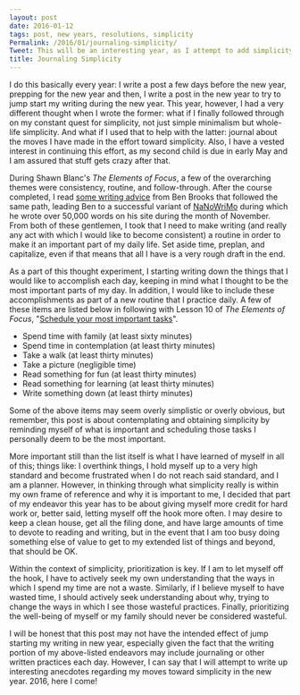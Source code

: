 ```yaml
---
layout: post
date: 2016-01-12
tags: post, new years, resolutions, simplicity
Permalink: /2016/01/journaling-simplicity/
Tweet: This will be an interesting year, as I attempt to add simplicity to my life prior to an upcoming familial addition.
title: Journaling Simplicity
---
```


I do this basically every year: I write a post a few days before the new year, prepping for the new year and then, I write a post in the new year to try to jump start my writing during the new year. This year, however, I had a very different thought when I wrote the former: what if I finally followed through on my constant quest for simplicity, not just simple minimalism but whole-life simplicity. And what if I used that to help with the latter: journal about the moves I have made in the effort toward simplicity. Also, I have a vested interest in continuing this effort, as my second child is due in early May and I am assured that stuff gets crazy after that.

During Shawn Blanc's *The Elements of Focus*, a few of the overarching themes were consistency, routine, and follow-through. After the course completed, I read [some writing advice](https://brooksreview.net/2016/01/writing-advice/) from Ben Brooks that followed the same path, leading Ben to a successful variant of [NaNoWriMo](http://nanowrimo.org) during which he wrote over 50,000 words on his site during the month of November. From both of these gentlemen, I took that I need to make writing (and really any act with which I would like to become consistent) a routine in order to make it an important part of my daily life. Set aside time, preplan, and capitalize, even if that means that all I have is a very rough draft in the end.

As a part of this thought experiment, I starting writing down the things that I would like to accomplish each day, keeping in mind what I thought to be the most important parts of my day. In addition, I would like to include these accomplishments as part of a new routine that I practice daily. A few of these items are listed below in following with Lesson 10 of *The Elements of Focus*, "[Schedule your most important tasks](https://thefocuscourse.com/class/10-schedule-your-most-important-tasks.html)".

+ Spend time with family (at least sixty minutes)
+ Spend time in contemplation (at least thirty minutes)
+ Take a walk (at least thirty minutes)
+ Take a picture (negligible time)
+ Read something for fun (at least thirty minutes)
+ Read something for learning (at least thirty minutes)
+ Write something down (at least thirty minutes)

Some of the above items may seem overly simplistic or overly obvious, but remember, this post is about contemplating and obtaining simplicity by reminding myself of what is important and scheduling those tasks I personally deem to be the most important.

More important still than the list itself is what I have learned of myself in all of this; things like: I overthink things, I hold myself up to a very high standard and become frustrated when I do not reach said standard, and I am a planner. However, in thinking through what simplicity really is within my own frame of reference and why it is important to me, I decided that part of my endeavor this year has to be about giving myself more credit for hard work or, better said, letting myself off the hook more often. I may desire to keep a clean house, get all the filing done, and have large amounts of time to devote to reading and writing, but in the event that I am too busy doing something else of value to get to my extended list of things and beyond, that should be OK.

Within the context of simplicity, prioritization is key. If I am to let myself off the hook, I have to actively seek my own understanding that the ways in which I spend my time are not a waste. Similarly, if I believe myself to have wasted time, I should actively seek understanding about why, trying to change the ways in which I see those wasteful practices. Finally, prioritizing the well-being of myself or my family should never be considered wasteful.

I will be honest that this post may not have the intended effect of jump starting my writing in new year, especially given the fact that the writing portion of my above-listed endeavors may include journaling or other written practices each day. However, I can say that I will attempt to write up interesting anecdotes regarding my moves toward simplicity in the new year. 2016, here I come!

